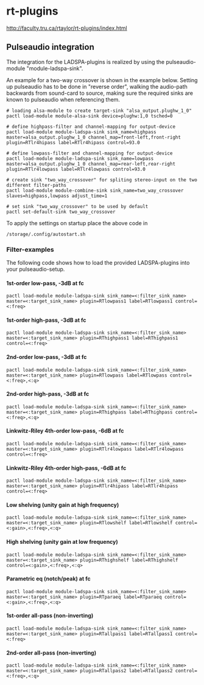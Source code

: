 # rt-plugins

http://faculty.tru.ca/rtaylor/rt-plugins/index.html


## Pulseaudio integration

The integration for the LADSPA-plugins is realized by using the pulseaudio-module "module-ladspa-sink".

An example for a two-way crossover is shown in the example below. Setting up pulseaudio has to be done in "reverse order", walking the audio-path backwards from sound-card to source, making sure the required sinks are known to pulseaudio when referencing them.

    # loading alsa-module to create target-sink "alsa_output.plughw_1_0"
    pactl load-module module-alsa-sink device=plughw:1,0 tsched=0

    # define highpass-filter and channel-mapping for output-device
    pactl load-module module-ladspa-sink sink_name=highpass master=alsa_output.plughw_1_0 channel_map=front-left,front-right plugin=RTlr4hipass label=RTlr4hipass control=93.0

    # define lowpass-filter and channel-mapping for output-device
    pactl load-module module-ladspa-sink sink_name=lowpass master=alsa_output.plughw_1_0 channel_map=rear-left,rear-right plugin=RTlr4lowpass label=RTlr4lowpass control=93.0

    # create sink "two_way_crossover" for spliting stereo-input on the two different filter-paths
    pactl load-module module-combine-sink sink_name=two_way_crossover slaves=highpass,lowpass adjust_time=1

    # set sink "two_way_crossover" to be used by default
    pactl set-default-sink two_way_crossover
    

To apply the settings on startup place the above code in

    /storage/.config/autostart.sh


### Filter-examples

The following code shows how to load the provided LADSPA-plugins into your pulseaudio-setup.


#### 1st-order low-pass, -3dB at fc

    pactl load-module module-ladspa-sink sink_name=<:filter_sink_name> master=<:target_sink_name> plugin=RTlowpass1 label=RTlowpass1 control=<:freq>


#### 1st-order high-pass, -3dB at fc

    pactl load-module module-ladspa-sink sink_name=<:filter_sink_name> master=<:target_sink_name> plugin=RThighpass1 label=RThighpass1 control=<:freq>

    
#### 2nd-order low-pass, -3dB at fc

    pactl load-module module-ladspa-sink sink_name=<:filter_sink_name> master=<:target_sink_name> plugin=RTlowpass label=RTlowpass control=<:freq>,<:q>

    
#### 2nd-order high-pass, -3dB at fc

    pactl load-module module-ladspa-sink sink_name=<:filter_sink_name> master=<:target_sink_name> plugin=RThighpass label=RThighpass control=<:freq>,<:q>


#### Linkwitz-Riley 4th-order low-pass, -6dB at fc

    pactl load-module module-ladspa-sink sink_name=<:filter_sink_name> master=<:target_sink_name> plugin=RTlr4lowpass label=RTlr4lowpass control=<:freq>

    
#### Linkwitz-Riley 4th-order high-pass, -6dB at fc

    pactl load-module module-ladspa-sink sink_name=<:filter_sink_name> master=<:target_sink_name> plugin=RTlr4hipass label=RTlr4hipass control=<:freq>


#### Low shelving (unity gain at high frequency)

    pactl load-module module-ladspa-sink sink_name=<:filter_sink_name> master=<:target_sink_name> plugin=RTlowshelf label=RTlowshelf control=<:gain>,<:freq>,<:q>


#### High shelving (unity gain at low frequency)

    pactl load-module module-ladspa-sink sink_name=<:filter_sink_name> master=<:target_sink_name> plugin=RThighshelf label=RThighshelf control=<:gain>,<:freq>,<:q>


#### Parametric eq (notch/peak) at fc

    pactl load-module module-ladspa-sink sink_name=<:filter_sink_name> master=<:target_sink_name> plugin=RTparaeq label=RTparaeq control=<:gain>,<:freq>,<:q>


#### 1st-order all-pass (non-inverting)

    pactl load-module module-ladspa-sink sink_name=<:filter_sink_name> master=<:target_sink_name> plugin=RTallpass1 label=RTallpass1 control=<:freq>

    
#### 2nd-order all-pass (non-inverting)

    pactl load-module module-ladspa-sink sink_name=<:filter_sink_name> master=<:target_sink_name> plugin=RTallpass2 label=RTallpass2 control=<:freq>,<:q>
